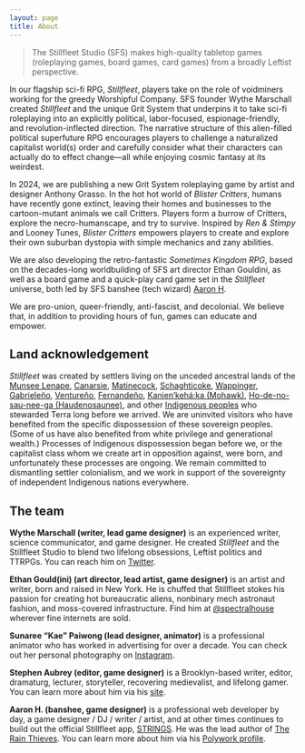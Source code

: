 ```yaml
---
layout: page
title: About
---
```


> The Stillfleet Studio (SFS) makes high-quality tabletop games (roleplaying games, board games, card games) from a broadly Leftist perspective.

In our flagship sci-fi RPG, *Stillfleet*, players take on the role of voidminers working for the greedy Worshipful Company. SFS founder Wythe Marschall created *Stillfleet* and the unique Grit System that underpins it to take sci-fi roleplaying into an explicitly political, labor-focused, espionage-friendly, and revolution-inflected direction. The narrative structure of this alien-filled political superfuture RPG encourages players to challenge a naturalized capitalist world(s) order and carefully consider what their characters can actually do to effect change—all while enjoying cosmic fantasy at its weirdest.

In 2024, we are publishing a new Grit System roleplaying game by artist and designer Anthony Grasso. In the hot hot world of *Blister Critters*, humans have recently gone extinct, leaving their homes and businesses to the cartoon-mutant animals we call Critters. Players form a burrow of Critters, explore the necro-humanscape, and try to survive. Inspired by *Ren & Stimpy* and Looney Tunes, *Blister Critters* empowers players to create and explore their own suburban dystopia with simple mechanics and zany abilities. 

We are also developing the retro-fantastic *Sometimes Kingdom RPG*, based on the decades-long worldbuilding of SFS art director Ethan Gouldini, as well as a board game and a quick-play card game set in the *Stillfleet* universe, both led by SFS banshee (tech wizard) [Aaron H](https://armahillo.dev).

We are pro-union, queer-friendly, anti-fascist, and decolonial. We believe that, in addition to providing hours of fun, games can educate and empower.

## Land acknowledgement

*Stillfleet* was created by settlers living on the unceded ancestral lands of the [Munsee Lenape](https://en.wikipedia.org/wiki/Munsee), [Canarsie](https://en.wikipedia.org/wiki/Canarsee), [Matinecock](https://en.wikipedia.org/wiki/Metoac), [Schaghticoke](https://en.wikipedia.org/wiki/Schaghticoke_people), [Wappinger](https://en.wikipedia.org/wiki/Wappinger), [Gabrieleño](https://en.wikipedia.org/wiki/Tongva), [Ventureño](https://en.wikipedia.org/wiki/Chumash_people), [Fernandeño](https://en.wikipedia.org/wiki/Tongva), [Kanien’kehá:ka (Mohawk)](https://en.wikipedia.org/wiki/Mohawk_people), [Ho-de-no-sau-nee-ga (Haudenosaunee)](https://en.wikipedia.org/wiki/Iroquois), and other [Indigenous peoples](https://en.wikipedia.org/wiki/Native_Americans_in_the_United_States) who stewarded Terra long before we arrived. We are uninvited visitors who have benefited from the specific dispossession of these sovereign peoples. (Some of us have also benefited from white privilege and generational wealth.) Processes of Indigenous dispossession began before we, or the capitalist class whom we create art in opposition against, were born, and unfortunately these processes are ongoing. We remain committed to dismantling settler colonialism, and we work in support of the sovereignty of independent Indigenous nations everywhere.

## The team

**Wythe Marschall (writer, lead game designer)** is an experienced writer, science communicator, and game designer. He created *Stillfleet* and the Stillfleet Studio to blend two lifelong obsessions, Leftist politics and TTRPGs. You can reach him on [Twitter](https://twitter.com/hollowearths).

**Ethan Gould(ini) (art director, lead artist, game designer)** is an artist and writer, born and raised in New York. He is chuffed that Stillfleet stokes his passion for creating hot bureaucratic aliens, nonbinary mech astronaut fashion, and moss-covered infrastructure. Find him at [@spectralhouse](https://www.instagram.com/spectralhouse/) wherever fine internets are sold.

**Sunaree “Kae” Paiwong (lead designer, animator)** is a professional animator who has worked in advertising for over a decade. You can check out her personal photography on [Instagram](https://www.instagram.com/eeranu5/).

**Stephen Aubrey (editor, game designer)** is a Brooklyn-based writer, editor, dramaturg, lecturer, storyteller, recovering medievalist, and lifelong gamer. You can learn more about him via his [site](http://stephenaubrey.com/).

**Aaron H. (banshee, game designer)** is a professional web developer by day, a game designer / DJ / writer / artist, and at other times continues to build out the official Stillfleet app, [STRINGS](https://strings.stillfleet.com). He was the lead author of [The Rain Thieves](/games/stillfleet/ventures/ven002_the-rain-thieves.html). You can learn more about him via his [Polywork profile](https://polywork.com/armahillo).